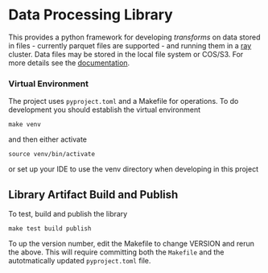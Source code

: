 # Data Processing Library
This provides a python framework for developing _transforms_
on data stored in files - currently parquet files are supported -
and running them in a [ray](https://www.ray.io/) cluster.
Data files may be stored in the local file system or  COS/S3.
For more details see the [documentation](../doc/overview.md).

### Virtual Environment
The project uses `pyproject.toml` and a Makefile for operations.
To do development you should establish the virtual environment
```shell
make venv
```
and then either activate
```shell
source venv/bin/activate
```
or set up your IDE to use the venv directory when developing in this project

## Library Artifact Build and Publish
To test, build and publish the library 
```shell
make test build publish
```

To up the version number, edit the Makefile to change VERSION and rerun
the above.  This will require committing both the `Makefile` and the
autotmatically updated `pyproject.toml` file.


